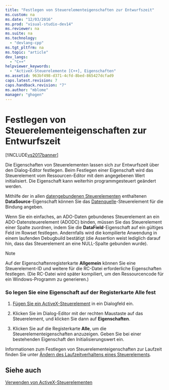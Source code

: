 ```yaml
---
title: "Festlegen von Steuerelementeigenschaften zur Entwurfszeit"
ms.custom: na
ms.date: "12/03/2016"
ms.prod: "visual-studio-dev14"
ms.reviewer: na
ms.suite: na
ms.technology: 
  - "devlang-cpp"
ms.tgt_pltfrm: na
ms.topic: "article"
dev_langs: 
  - "C++"
helpviewer_keywords: 
  - "ActiveX-Steuerelemente [C++], Eigenschaften"
ms.assetid: 963bf498-d371-4cfd-8bed-865427dcfad9
caps.latest.revision: 7
caps.handback.revision: "7"
ms.author: "mblome"
manager: "ghogen"
---
```

# Festlegen von Steuerelementeigenschaften zur Entwurfszeit
[!INCLUDE[vs2017banner](../../assembler/inline/includes/vs2017banner.md)]

Die Eigenschaften von Steuerelementen lassen sich zur Entwurfszeit über den Dialog\-Editor festlegen.  Beim Festlegen einer Eigenschaft wird das Steuerelement vom Ressourcen\-Editor mit dem angegebenen Wert initialisiert.  Die Eigenschaft kann weiterhin programmgesteuert geändert werden.  
  
 Mithilfe der in allen [datengebundenen Steuerelementen](../../data/ado-rdo/databinding-with-activex-controls-in-visual-cpp.md) enthaltenen **DataSource**\-Eigenschaft können Sie das [Datenquelle](../../data/ado-rdo/databinding-with-activex-controls-in-visual-cpp.md)\-Steuerelement für die Bindung angeben.  
  
 Wenn Sie ein einfaches, an ADO\-Daten gebundenes Steuerelement an ein ADO\-Datensteuerelement \(ADODC\) binden, müssen Sie das Steuerelement einer Spalte zuordnen, indem Sie die **DataField**\-Eigenschaft auf ein gültiges Feld im Rowset festlegen.  Andernfalls wird die kompilierte Anwendung in einem laufenden Debugbuild bestätigt \(die Assertion weist lediglich darauf hin, dass das Steuerelement an eine NULL\-Spalte gebunden wurde\).  
  
> [!NOTE]
>  Auf der Eigenschaftenregisterkarte **Allgemein** können Sie eine Steuerelement\-ID und weitere für die RC\-Datei erforderliche Eigenschaften festlegen. \(Die RC\-Datei wird später kompiliert, um den Ressourcencode für ein Windows\-Programm zu generieren.\)  
  
### So legen Sie eine Eigenschaft auf der Registerkarte Alle fest  
  
1.  [Fügen Sie ein ActiveX\-Steuerelement](../../data/ado-rdo/inserting-the-control-into-a-visual-cpp-application.md) in ein Dialogfeld ein.  
  
2.  Klicken Sie im Dialog\-Editor mit der rechten Maustaste auf das Steuerelement, und klicken Sie dann auf **Eigenschaften**.  
  
3.  Klicken Sie auf die Registerkarte **Alle**, um die Steuerelementeigenschaften anzuzeigen.  Geben Sie bei einer bestehenden Eigenschaft den Initialisierungswert ein.  
  
 Informationen zum Festlegen von Steuerelementeigenschaften zur Laufzeit finden Sie unter [Ändern des Laufzeitverhaltens eines Steuerelements](../../data/ado-rdo/modifying-a-control-s-run-time-behavior.md).  
  
## Siehe auch  
 [Verwenden von ActiveX\-Steuerelementen](../../data/ado-rdo/using-activex-controls.md)